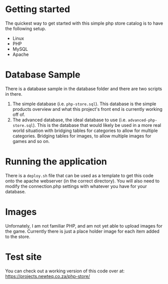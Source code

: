 # Getting started

The quickest way to get started with this simple php store catalog is to have the following setup.

* Linux
* PHP
* MySQL
* Apache

# Database Sample

There is a database sample in the database folder and there are two scripts in there.

1. The simple database (i.e. `php-store.sql`). This database is the simple products overview and what this project's front end is currently working off of.
2. The advanced database, the ideal database to use (i.e. `advanced-php-store.sql`). This is the database that would likely be used in a more real world situation with bridging tables for categories to allow for multiple categories. Bridging tables for images, to allow multiple images for games and so on.

# Running the application

There is a `deploy.sh` file that can be used as a template to get this code onto the apache webserver (in the correct directory). You will also need to modify the connection.php settings with whatever you have for your database.

# Images

Unfornately, I am not familiar  PHP, and am not yet able to upload images for the game. Currently there is just a place holder image for each item added to the store.

# Test site
You can check out a working version of this code over at: https://projects.newteq.co.za/php-store/